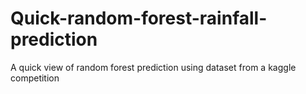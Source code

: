 # Quick-random-forest-rainfall-prediction
A quick view of random forest prediction using dataset from a kaggle competition
